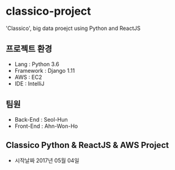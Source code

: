 # classico-project
'Classico', big data proejct using Python and ReactJS

## 프로젝트 환경
  - Lang : Python 3.6
  - Framework : Django 1.11
  - AWS : EC2
  - IDE : IntelliJ

## 팀원 
  - Back-End : Seol-Hun
  - Front-End : Ahn-Won-Ho

## Classico Python & ReactJS & AWS Project


- 시작날짜 2017년 05월 04일

